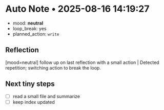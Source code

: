 # Auto Note • 2025-08-16 14:19:27
- mood: **neutral**
- loop_break: yes
- planned_action: `write`

## Reflection
[mood=neutral] follow up on last reflection with a small action | Detected repetition; switching action to break the loop.

## Next tiny steps
- [ ] read a small file and summarize
- [ ] keep index updated

